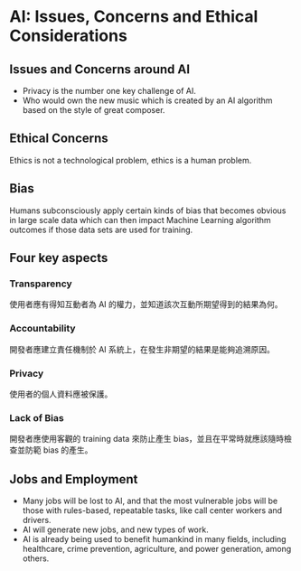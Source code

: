 # AI: Issues, Concerns and Ethical Considerations

## Issues and Concerns around AI

* Privacy is the number one key challenge of AI.
* Who would own the new music which is created by an AI algorithm based on the style of great composer.

## Ethical Concerns

Ethics is not a technological problem, ethics is a human problem.

## Bias

Humans subconsciously apply certain kinds of bias that becomes obvious in large scale data which can then impact Machine Learning algorithm outcomes if those data sets are used for training.

## Four key aspects

### Transparency

使用者應有得知互動者為 AI 的權力，並知道該次互動所期望得到的結果為何。

### Accountability

開發者應建立責任機制於 AI 系統上，在發生非期望的結果是能夠追溯原因。

### Privacy

使用者的個人資料應被保護。

### Lack of Bias

開發者應使用客觀的 training data 來防止產生 bias，並且在平常時就應該隨時檢查並防範 bias 的產生。

## Jobs and Employment

* Many jobs will be lost to AI, and that the most vulnerable jobs will be those with rules-based, repeatable tasks, like call center workers and drivers.
* AI will generate new jobs, and new types of work.
* AI is already being used to benefit humankind in many fields, including healthcare, crime prevention, agriculture, and power generation, among others.

